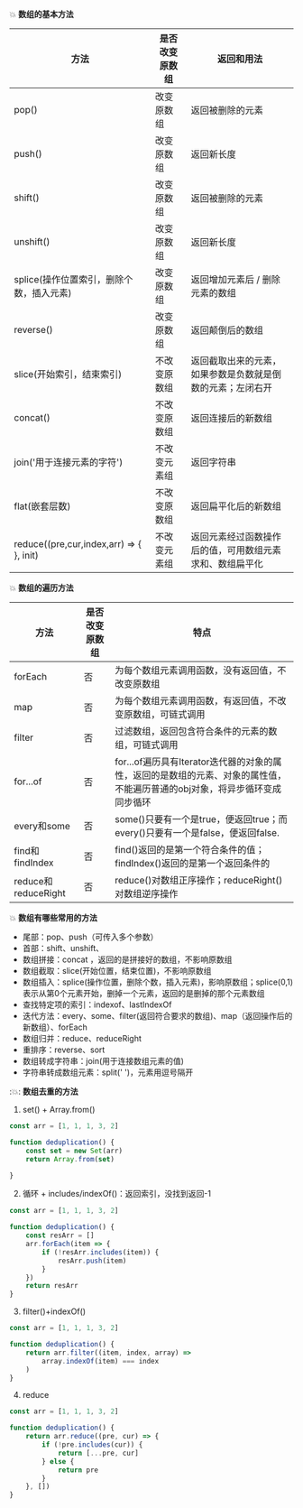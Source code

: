 
:boom: **数组的基本方法**

|方法	   |是否改变原数组	         |返回和用法
|------|---------|--------|
|pop()	 |改变原数组	|  返回被删除的元素
|push()	 |改变原数组	|  返回新长度
|shift() |	改变原数组 | 返回被删除的元素
|unshift()	| 改变原数组	| 返回新长度
|splice(操作位置索引，删除个数，插入元素)|改变原数组|	返回增加元素后 / 删除元素的数组
|reverse()	   |改变原数组 |	返回颠倒后的数组
|slice(开始索引，结束索引)  |不改变原数组	|返回截取出来的元素，如果参数是负数就是倒数的元素；左闭右开
|concat()	   |不改变原数组  |	返回连接后的新数组
|join('用于连接元素的字符')	   |不改变元素组 |	返回字符串
|flat(嵌套层数)	   |不改变原数组 |	返回扁平化后的新数组
|reduce((pre,cur,index,arr) => { }, init)	   |不改变元素组 |	返回元素经过函数操作后的值，可用数组元素求和、数组扁平化


:boom: **数组的遍历方法**

|方法	   |是否改变原数组	         |特点
|------|---------|--------|
|forEach	|否	|为每个数组元素调用函数，没有返回值，不改变原数组
|map	    |否	|为每个数组元素调用函数，有返回值，不改变原数组，可链式调用
|filter	    |否	|过滤数组，返回包含符合条件的元素的数组，可链式调用
|for...of	|否	|for...of遍历具有Iterator迭代器的对象的属性，返回的是数组的元素、对象的属性值，不能遍历普通的obj对象，将异步循环变成同步循环
|every和some	    |否|	some()只要有一个是true，便返回true；而every()只要有一个是false，便返回false.
|find和findIndex	|否|	find()返回的是第一个符合条件的值；findIndex()返回的是第一个返回条件的|值的索引值
|reduce和reduceRight|否	|reduce()对数组正序操作；reduceRight()对数组逆序操作


:boom: **数组有哪些常用的方法**
- 尾部：pop、push（可传入多个参数）
- 首部：shift、unshift、
- 数组拼接：concat ，返回的是拼接好的数组，不影响原数组
- 数组截取：slice(开始位置，结束位置)，不影响原数组
- 数组插入：splice(操作位置，删除个数，插入元素)，影响原数组；splice(0,1)表示从第0个元素开始，删掉一个元素，返回的是删掉的那个元素数组
- 查找特定项的索引：indexof、lastIndexOf
- 迭代方法：every、some、filter(返回符合要求的数组)、map（返回操作后的新数组）、forEach
- 数组归并：reduce、reduceRight
- 重排序：reverse、sort
- 数组转成字符串：join(用于连接数组元素的值)
- 字符串转成数组元素：split(' ')，元素用逗号隔开


::boom:: **数组去重的方法**
1. set() + Array.from()
```js
const arr = [1, 1, 1, 3, 2]

function deduplication() {
    const set = new Set(arr)
    return Array.from(set)

}
```
2. 循环 + includes/indexOf()：返回索引，没找到返回-1
```js
const arr = [1, 1, 1, 3, 2]

function deduplication() {
    const resArr = []
    arr.forEach(item => {
        if (!resArr.includes(item)) {
            resArr.push(item)
        }
    })
    return resArr
}
```
3. filter()+indexOf()
```js
const arr = [1, 1, 1, 3, 2]

function deduplication() {
    return arr.filter((item, index, array) =>
        array.indexOf(item) === index
    )
}
```
4. reduce
```js
const arr = [1, 1, 1, 3, 2]

function deduplication() {
    return arr.reduce((pre, cur) => {
        if (!pre.includes(cur)) {
            return [...pre, cur]
        } else {
            return pre
        }
    }, [])
}

```